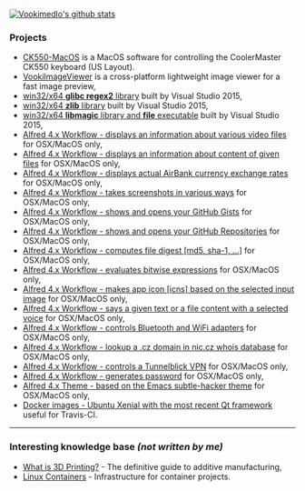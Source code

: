 
[![Vookimedlo's github stats](https://github-readme-stats.vercel.app/api?username=vookimedlo)](https://github.com/vookimedlo/)


### Projects

 - [CK550-MacOS](https://github.com/vookimedlo/ck550-macos) is a MacOS software for controlling the CoolerMaster CK550 keyboard (US Layout).
 - [VookiImageViewer](https://vookiimageviewer.cz/) is a cross-platform lightweight image viewer for a fast image preview,
 - [win32/x64 **glibc regex2** library](https://github.com/vookimedlo/glibc-win/tree/glibc-2.24_vs2015_regex) built by Visual Studio 2015,
 - [win32/x64 **zlib** library](https://github.com/vookimedlo/zlib/tree/vs2015) built by Visual Studio 2015,
 - [win32/x64 **libmagic** library and **file** executable](https://github.com/vookimedlo/file-win/tree/vookimedlo) built by Visual Studio 2015,
 - [Alfred 4.x Workflow - displays an information about various video files](https://github.com/vookimedlo/alfred-ffprobe) for OSX/MacOS only,
 - [Alfred 4.x Workflow - displays an information about content of given files](https://github.com/vookimedlo/alfred-file) for OSX/MacOS only,
 - [Alfred 4.x Workflow - displays actual AirBank currency exchange rates](https://github.com/vookimedlo/alfred-airbank-currency-rates) for OSX/MacOS only,
 - [Alfred 4.x Workflow - takes screenshots in various ways](https://github.com/vookimedlo/alfred-various-screenshots) for OSX/MacOS only,
 - [Alfred 4.x Workflow - shows and opens your GitHub Gists](https://github.com/vookimedlo/alfred-github-gists) for OSX/MacOS only,
 - [Alfred 4.x Workflow - shows and opens your GitHub Repositories](https://github.com/vookimedlo/alfred-github-repositories) for OSX/MacOS only,
 - [Alfred 4.x Workflow - computes file digest [md5, sha-1, ...]](https://github.com/vookimedlo/alfred-file-checksums) for OSX/MacOS only,
 - [Alfred 4.x Workflow - evaluates bitwise expressions](https://github.com/vookimedlo/alfred-bitwise-evaluator) for OSX/MacOS only,
 - [Alfred 4.x Workflow - makes app icon [icns] based on the selected input image](https://github.com/vookimedlo/alfred-make-appicon) for OSX/MacOS only,
 - [Alfred 4.x Workflow - says a given text or a file content with a selected voice](https://github.com/vookimedlo/alfred-say-you-say-me) for OSX/MacOS only,
 - [Alfred 4.x Workflow - controls Bluetooth and WiFi adapters](https://github.com/vookimedlo/alfred-adapters) for OSX/MacOS only,
 - [Alfred 4.x Workflow - lookup a .cz domain in nic.cz whois database](https://github.com/vookimedlo/alfred-whois-nic-cz) for OSX/MacOS only,
 - [Alfred 4.x Workflow - controls a Tunnelblick VPN](https://github.com/vookimedlo/alfred-vpn-tunnelblick) for OSX/MacOS only,
 - [Alfred 4.x Workflow - generates password](https://github.com/vookimedlo/alfred-password-generator) for OSX/MacOS only,
 - [Alfred 4.x Theme - based on the Emacs subtle-hacker theme](https://github.com/vookimedlo/alfred-subtle-hacker-theme) for OSX/MacOS only,
 - [Docker images - Ubuntu Xenial with the most recent Qt framework](https://hub.docker.com/r/vookimedlo/ubuntu-qt/) useful for Travis-CI.

----------
### Interesting knowledge base *(not written by me)*

 - [What is 3D Printing?](https://www.3dhubs.com/what-is-3d-printing) - The definitive guide to additive manufacturing,
 - [Linux Containers](https://linuxcontainers.org/) - Infrastructure for container projects.
